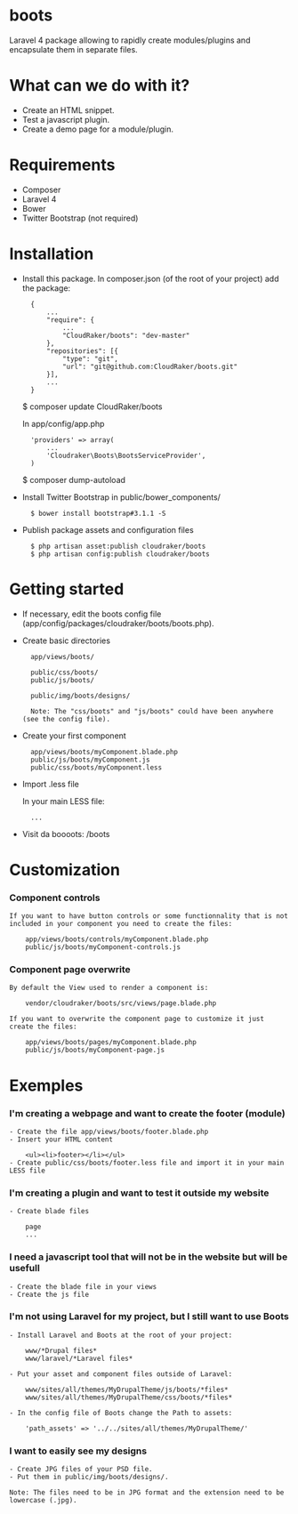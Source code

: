 boots
=====

Laravel 4 package allowing to rapidly create modules/plugins and encapsulate them in separate files.

# What can we do with it?

- Create an HTML snippet.
- Test a javascript plugin.
- Create a demo page for a module/plugin.

# Requirements

- Composer
- Laravel 4
- Bower
- Twitter Bootstrap (not required)

# Installation

- Install this package. In composer.json (of the root of your project) add the package:

		{
			...
			"require": { 
				...
				"CloudRaker/boots": "dev-master"
			},
			"repositories": [{
				"type": "git",
				"url": "git@github.com:CloudRaker/boots.git"		
			}],
			...
		}

	$ composer update CloudRaker/boots

	In app/config/app.php

		'providers' => array(
			...
			'Cloudraker\Boots\BootsServiceProvider',
		)

	$ composer dump-autoload
	
- Install Twitter Bootstrap in public/bower_components/

		$ bower install bootstrap#3.1.1 -S

- Publish package assets and configuration files

		$ php artisan asset:publish cloudraker/boots
		$ php artisan config:publish cloudraker/boots

# Getting started

- If necessary, edit the boots config file (app/config/packages/cloudraker/boots/boots.php).

- Create basic directories

		app/views/boots/
		
		public/css/boots/
		public/js/boots/

		public/img/boots/designs/

		Note: The "css/boots" and "js/boots" could have been anywhere (see the config file).

- Create your first component

		app/views/boots/myComponent.blade.php
		public/js/boots/myComponent.js
		public/css/boots/myComponent.less

- Import .less file

	In your main LESS file:

		...

- Visit da boooots: /boots

# Customization

### Component controls

	If you want to have button controls or some functionnality that is not included in your component you need to create the files:

		app/views/boots/controls/myComponent.blade.php
		public/js/boots/myComponent-controls.js

### Component page overwrite

	By default the View used to render a component is:

		vendor/cloudraker/boots/src/views/page.blade.php

	If you want to overwrite the component page to customize it just create the files:

		app/views/boots/pages/myComponent.blade.php
		public/js/boots/myComponent-page.js

# Exemples

### I'm creating a webpage and want to create the footer (module)

	- Create the file app/views/boots/footer.blade.php
	- Insert your HTML content

		<ul><li>footer></li></ul>
	- Create public/css/boots/footer.less file and import it in your main LESS file

### I'm creating a plugin and want to test it outside my website

	- Create blade files
	
		page
		...

### I need a javascript tool that will not be in the website but will be usefull

	- Create the blade file in your views
	- Create the js file

### I'm not using Laravel for my project, but I still want to use Boots

	- Install Laravel and Boots at the root of your project:

		www/*Drupal files*
		www/laravel/*Laravel files*

	- Put your asset and component files outside of Laravel:
		
		www/sites/all/themes/MyDrupalTheme/js/boots/*files*
		www/sites/all/themes/MyDrupalTheme/css/boots/*files*

	- In the config file of Boots change the Path to assets:

		'path_assets' => '../../sites/all/themes/MyDrupalTheme/'

### I want to easily see my designs

	- Create JPG files of your PSD file.
	- Put them in public/img/boots/designs/.
	
	Note: The files need to be in JPG format and the extension need to be lowercase (.jpg).
